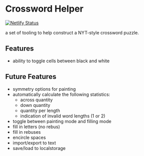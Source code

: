 # Crossword Helper

[![Netlify Status](https://api.netlify.com/api/v1/badges/6eba296d-4a6e-4527-8e7c-fc4efd1fedf3/deploy-status)](https://app.netlify.com/sites/wfl-crossword/deploys)

a set of tooling to help construct a NYT-style crossword puzzle.

## Features

- ability to toggle cells between black and white

## Future Features

- symmetry options for painting
- automatically calculate the following statistics:
    - across quantity
    - down quantity
    - quantity per length
    - indication of invalid word lengths (1 or 2)
- toggle between painting mode and filling mode
- fill in letters (no rebus)
- fill in rebuses
- encircle spaces
- import/export to text
- save/load to localstorage
